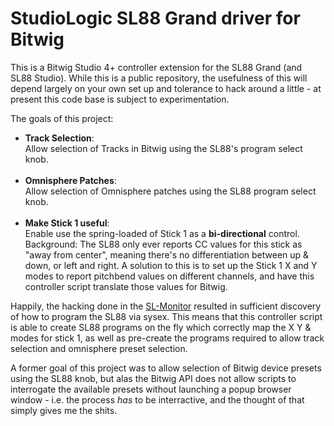 # StudioLogic SL88 Grand driver for Bitwig

This is a Bitwig Studio 4+ controller extension for the SL88 Grand (and SL88 Studio).
While this is a public repository, the usefulness of this will depend largely on your own set up and tolerance to hack around a little - at present this code base is subject to experimentation.

The goals of this project:
- **Track Selection**:<br>Allow selection of Tracks in Bitwig using the SL88's program select knob.<br><br>
- **Omnisphere Patches**:<br>Allow selection of Omnisphere patches using the SL88 program select knob.<br><br>
- **Make Stick 1 useful**:<br>Enable use the spring-loaded of Stick 1 as a **bi-directional** control.<br>Background: The SL88 only ever reports CC values for this stick as "away from center", meaning there's no differentiation between up & down, or left and right. A solution to this is to set up the Stick 1 X and Y modes to report pitchbend values on different channels, and have this controller script translate those values for Bitwig.

Happily, the hacking done in the [SL-Monitor](https://github.com/maranite/SL-Monitor) resulted in sufficient discovery of how to program the SL88 via sysex. This means that this controller script is able to create SL88 programs on the fly which correctly map the X Y & modes for stick 1, as well as pre-create the programs required to allow track selection and omnisphere preset selection.

A former goal of this project was to allow selection of Bitwig device presets using the SL88 knob, but alas the Bitwig API does not allow scripts to interrogate the available presets without launching a popup browser window - i.e. the process _has_ to be interractive, and the thought of that simply gives me the shits.